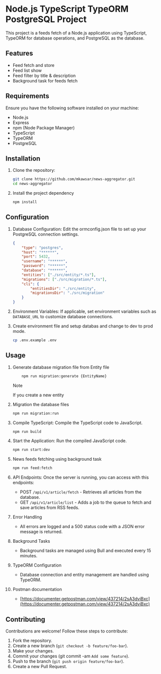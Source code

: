 # Node.js TypeScript TypeORM PostgreSQL Project

This project is a feeds fetch of a Node.js application using TypeScript, TypeORM for database operations, and PostgreSQL as the database.

## Features
- Feed fetch and store
- Feed list show
- Feed filter by title & description
- Background task for feeds fetch

## Requirements

Ensure you have the following software installed on your machine:

- Node.js
- Express
- npm (Node Package Manager)
- TypeScript
- TypeORM
- PostgreSQL

## Installation

1. Clone the repository:

   ```bash
   git clone https://github.com/mkawsar/news-aggregator.git
   cd news-aggregator
   ```
2. Install the project dependency
    ```bash
    npm install
    ```
## Configuration
1. Database Configuration: Edit the ormconfig.json file to set up your PostgreSQL connection settings.
    ```json
    {
        "type": "postgres",
        "host": "******",
        "port": 5432,
        "username": "******",
        "password": "******",
        "database": "******",
        "entities": ["./src/entity/*.ts"],
        "migrations": ["./src/migration/*.ts"],
        "cli": {
            "entitiesDir": "./src/entity",
            "migrationsDir": "./src/migration"
        }
    }
    ```

2. Environment Variables: If applicable, set environment variables such as `DATABASE_URL` to customize database connections.

3. Create environment file and setup databas and change to dev to prod mode.
    ```bash
    cp .env.example .env
    ```

## Usage
1. Generate database migration file from Entity file
    ```bash
        npm run migration:generate {EntityName}
    ```
    > [!NOTE]  
    > If you create a new entity

2. Migration the database files
    ```bash
    npm run migration:run
    ```
3. Compile TypeScript: Compile the TypeScript code to JavaScript.
    ```bash
    npm run build
    ```
4. Start the Application: Run the compiled JavaScript code.
    ```bash
    npm run start:dev
    ```
5. News feeds fetching using background task
    ```bash
    npm run feed:fetch
    ```
6. API Endpoints: Once the server is running, you can access with this endpoints:
    * POST `/api/v1/article/fetch` - Retrieves all articles from the database.
    * GET `/api/v1/article/list` - Adds a job to the queue to fetch and save articles from RSS feeds.
7. Error Handling
    * All errors are logged and a 500 status code with a JSON error message is returned.
8. Background Tasks
    * Background tasks are managed using Bull and executed every 15 minutes.
9. TypeORM Configuration
    * Database connection and entity management are handled using TypeORM.
10. Postman documentation
    * [https://documenter.getpostman.com/view/437214/2sA3dviBxc](https://documenter.getpostman.com/view/437214/2sA3dviBxc)

## Contributing
Contributions are welcome! Follow these steps to contribute:
1. Fork the repository.
2. Create a new branch (`git checkout -b feature/foo-bar`).
3. Make your changes.
4. Commit your changes (git commit -am `Add some feature`).
5. Push to the branch (`git push origin feature/foo-bar`).
6. Create a new Pull Request.

